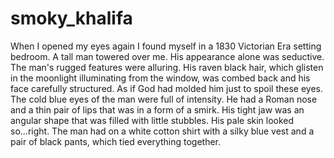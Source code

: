 # smoky_khalifa
When I opened my eyes again I found myself in a 1830 Victorian Era setting bedroom. A tall man towered over me. His appearance alone was seductive. The man's rugged features were alluring. His raven black hair, which glisten in the moonlight illuminating from the window, was combed back and his face carefully structured. As if God had molded him just to spoil these eyes. The cold blue eyes of the man were full of intensity. He had a Roman nose and a thin pair of lips that was in a form of a smirk. His tight jaw was an angular shape that was filled with little stubbles. His pale skin looked so...right. The man had on a white cotton shirt with a silky blue vest and a pair of black pants, which tied everything together.
